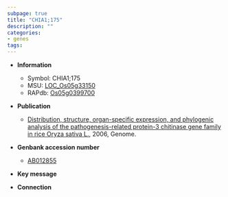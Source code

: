 ```yaml
---
subpage: true
title: "CHIA1;175"
description: ""
categories:
- genes
tags: 
---
```


* **Information**  
    + Symbol: CHIA1;175  
    + MSU: [LOC_Os05g33150](http://rice.plantbiology.msu.edu/cgi-bin/ORF_infopage.cgi?orf=LOC_Os05g33150)  
    + RAPdb: [Os05g0399700](http://rapdb.dna.affrc.go.jp/viewer/gbrowse_details/irgsp1?name=Os05g0399700)  

* **Publication**  
    + [Distribution, structure, organ-specific expression, and phylogenic analysis of the pathogenesis-related protein-3 chitinase gene family in rice Oryza sativa L.](http://www.ncbi.nlm.nih.gov/pubmed?term=Distribution,+structure,+organ-specific+expression,+and+phylogenic+analysis+of+the+pathogenesis-related+protein-3+chitinase+gene+family+in+rice+Oryza+sativa+L.%5BTitle%5D), 2006, Genome.

* **Genbank accession number**  
    + [AB012855](http://www.ncbi.nlm.nih.gov/nuccore/AB012855)

* **Key message**  

* **Connection**  



